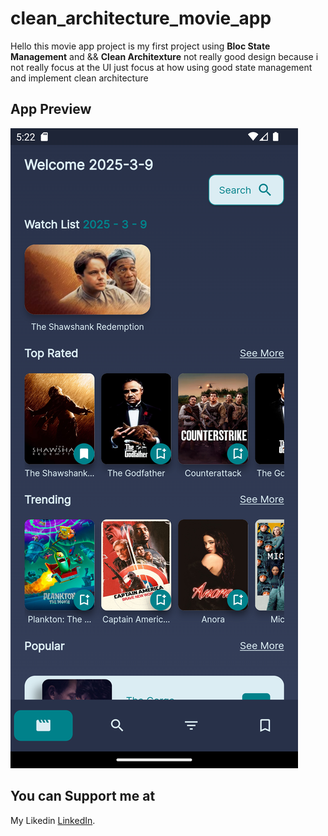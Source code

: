 # clean_architecture_movie_app

Hello this movie app project is my first project using **Bloc State Management** and && **Clean Architexture** not really good design because i not really focus at the UI just focus at how using good state management and implement clean architecture

## App Preview
![image alt](https://github.com/mrowenhuang/clean_architecture_movie_app/blob/15b54ef4fc8b2db14b9b00f17854814af300f350/preview/home.png?raw=true)

## You can Support me at
My Likedin [LinkedIn](https://pages.github.com/).
